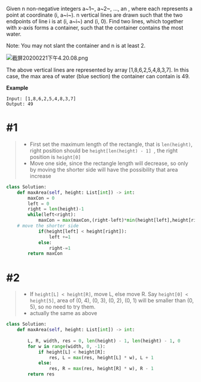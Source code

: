 Given n non-negative integers a~1~, a~2~, ..., an , where each represents a point at coordinate (i, a~i~). n vertical lines are drawn such that the two endpoints of line i is at (i, a~i~) and (i, 0). Find two lines, which together with x-axis forms a container, such that the container contains the most water.

Note: You may not slant the container and n is at least 2.

 ![截屏20200221下午4.20.08.png](0)

The above vertical lines are represented by array [1,8,6,2,5,4,8,3,7]. In this case, the max area of water (blue section) the container can contain is 49.

**Example**
```
Input: [1,8,6,2,5,4,8,3,7]
Output: 49
```
# #1
>* First set the maximum length of the rectangle, that is ```len(height)```, right position should be ```height[len(height) - 1] ```, the right position is ```height[0]```
>* Move one side, since the rectangle length will decrease, so only by moving the shorter side will have the possibility that area increase 
 
```python
class Solution:
    def maxArea(self, height: List[int]) -> int:
        maxCon = 0
        left = 0
        right = len(height)-1
        while(left<right):
            maxCon = max(maxCon,(right-left)*min(height[left],height[right]))
	# move the shorter side
            if(height[left] < height[right]):
                left +=1
            else:
                right-=1
        return maxCon

```
# #2
>* If ```height[L] < height[R]```, move L, else move R. Say ```height[0] < height[5]```, area of (0, 4), (0, 3), (0, 2), (0, 1) will be smaller than (0, 5), so no need to try them.
>* actually the same as above
```python
class Solution:
    def maxArea(self, height: List[int]) -> int:
        
        L, R, width, res = 0, len(height) - 1, len(height) - 1, 0
        for w in range(width, 0, -1):
            if height[L] < height[R]:
                res, L = max(res, height[L] * w), L + 1
            else:
                res, R = max(res, height[R] * w), R - 1
        return res
```